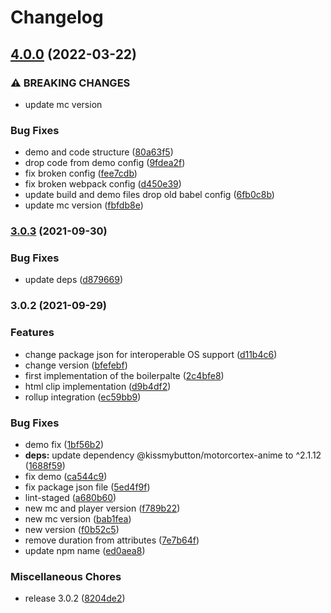 # Changelog

## [4.0.0](https://github.com/donkeyclip/motorcortex-typewriting/compare/v3.0.3...v4.0.0) (2022-03-22)


### ⚠ BREAKING CHANGES

* update mc version

### Bug Fixes

* demo and code structure ([80a63f5](https://github.com/donkeyclip/motorcortex-typewriting/commit/80a63f573bf7e2fdabb5ade334044d544ddcb8fb))
* drop code from demo config ([9fdea2f](https://github.com/donkeyclip/motorcortex-typewriting/commit/9fdea2f126fa4fe39ad5655c9a496bfedd0140d4))
* fix broken config ([fee7cdb](https://github.com/donkeyclip/motorcortex-typewriting/commit/fee7cdb08860e291cffef4c30cee2aa6d8b2b171))
* fix broken webpack config ([d450e39](https://github.com/donkeyclip/motorcortex-typewriting/commit/d450e3920d57a2eaddbb1a6895b712a2ffcab3b8))
* update build and demo files drop old babel config ([6fb0c8b](https://github.com/donkeyclip/motorcortex-typewriting/commit/6fb0c8b95cf281d00869d1477b810af8f31889c6))
* update mc version ([fbfdb8e](https://github.com/donkeyclip/motorcortex-typewriting/commit/fbfdb8e2426d4967fbd2f78f46fd53ff731225cb))

### [3.0.3](https://www.github.com/donkeyclip/motorcortex-typewriting/compare/v3.0.2...v3.0.3) (2021-09-30)


### Bug Fixes

* update deps ([d879669](https://www.github.com/donkeyclip/motorcortex-typewriting/commit/d879669d22186d2017ed5389d0f785d2aea70f08))

### 3.0.2 (2021-09-29)


### Features

* change package json for interoperable OS support ([d11b4c6](https://www.github.com/donkeyclip/motorcortex-typewriting/commit/d11b4c626bc9ecbfdb6c7f67d1e862f0de5fc69b))
* change version ([bfefebf](https://www.github.com/donkeyclip/motorcortex-typewriting/commit/bfefebf9df6b71692f9b04c0a63cbbed6b45256d))
* first implementation of the boilerpalte ([2c4bfe8](https://www.github.com/donkeyclip/motorcortex-typewriting/commit/2c4bfe85e42ca7917792dc8dfba9ad67c8cd5bc6))
* html clip implementation ([d9b4df2](https://www.github.com/donkeyclip/motorcortex-typewriting/commit/d9b4df2a1eea5ffefde813de0a5b6a0119d5a449))
* rollup integration ([ec59bb9](https://www.github.com/donkeyclip/motorcortex-typewriting/commit/ec59bb9bbd7fe7131e7fb7fc3e16123494a1d989))


### Bug Fixes

* demo fix ([1bf56b2](https://www.github.com/donkeyclip/motorcortex-typewriting/commit/1bf56b2d2c1a1e46517d1993ec123e78c1fcba04))
* **deps:** update dependency @kissmybutton/motorcortex-anime to ^2.1.12 ([1688f59](https://www.github.com/donkeyclip/motorcortex-typewriting/commit/1688f59d1b44cf00066af98e337fdb8ec64c2520))
* fix demo ([ca544c9](https://www.github.com/donkeyclip/motorcortex-typewriting/commit/ca544c90bb1fa56010fab254827e539f3c908bab))
* fix package json file ([5ed4f9f](https://www.github.com/donkeyclip/motorcortex-typewriting/commit/5ed4f9f4e8d469839f1a421a248c759d0fa1e4fa))
* lint-staged ([a680b60](https://www.github.com/donkeyclip/motorcortex-typewriting/commit/a680b60defa5340d4cbfea502d3aae56618317e7))
* new mc and player version ([f789b22](https://www.github.com/donkeyclip/motorcortex-typewriting/commit/f789b22456231e649257e0e8016ebeab976c67d8))
* new mc version ([bab1fea](https://www.github.com/donkeyclip/motorcortex-typewriting/commit/bab1fea5caf014b2d3314eb5c05887f5fa5a3b51))
* new version ([f0b52c5](https://www.github.com/donkeyclip/motorcortex-typewriting/commit/f0b52c57f28495fa641ea1a5693e806b4b827b1e))
* remove duration from attributes ([7e7b64f](https://www.github.com/donkeyclip/motorcortex-typewriting/commit/7e7b64f5e404b5dc6647227639819d668fd136ca))
* update npm name ([ed0aea8](https://www.github.com/donkeyclip/motorcortex-typewriting/commit/ed0aea87843a15e46b5ec1ad654fe7ff8252a364))


### Miscellaneous Chores

* release 3.0.2 ([8204de2](https://www.github.com/donkeyclip/motorcortex-typewriting/commit/8204de242a5838fb42c6413b64314c0c2dfe0e15))
